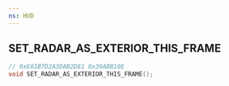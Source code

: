```yaml
---
ns: HUD
---
```

## SET_RADAR_AS_EXTERIOR_THIS_FRAME

```c
// 0xE81B7D2A3DAB2D81 0x39ABB10E
void SET_RADAR_AS_EXTERIOR_THIS_FRAME();
```


